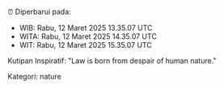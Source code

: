 ⏰ Diperbarui pada:
- WIB: Rabu, 12 Maret 2025 13.35.07 UTC
- WITA: Rabu, 12 Maret 2025 14.35.07 UTC
- WIT: Rabu, 12 Maret 2025 15.35.07 UTC

Kutipan Inspiratif:
"Law is born from despair of human nature."


Kategori: nature


